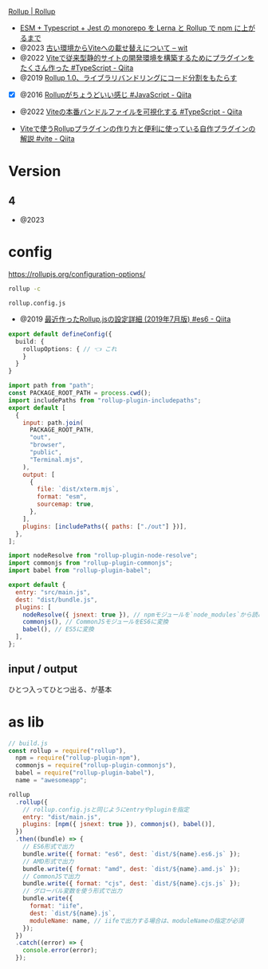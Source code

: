 [Rollup | Rollup](https://rollupjs.org/)

- [ESM + Typescript + Jest の monorepo を Lerna と Rollup で npm に上がるまで](https://zenn.dev/mkpoli/articles/1d11ee2edd5bee#rollup-%E3%82%92%E4%BD%BF%E3%81%86)
- @2023 [古い環境からViteへの載せ替えについて – wit](https://whyisthis.dev/others/old-env-to-vite/)
- @2022 [Viteで従来型静的サイトの開発環境を構築するためにプラグインをたくさん作った #TypeScript - Qiita](https://qiita.com/macropygia/items/d37fd20a16fcef26914b)
- @2019 [Rollup 1.0、ライブラリバンドリングにコード分割をもたらす](https://www.infoq.com/jp/news/2019/05/rollup-code-splitting/)
- [x] @2016 [Rollupがちょうどいい感じ #JavaScript - Qiita](https://qiita.com/cognitom/items/e3ac0da00241f427dad6)

- @2022 [Viteの本番バンドルファイルを可視化する #TypeScript - Qiita](https://qiita.com/KokiSakano/items/bda906acdd95e8923b03)

- [Viteで使うRollupプラグインの作り方と便利に使っている自作プラグインの解説 #vite - Qiita](https://qiita.com/NanimonoDaemon/items/26e075d20451bd2a00ae)

# Version

## 4

- @2023

# config

https://rollupjs.org/configuration-options/

```sh title="build"
rollup -c
```

`rollup.config.js`

- @2019 [最近作ったRollup.jsの設定詳細 (2019年7月版) #es6 - Qiita](https://qiita.com/otolab/items/95313254b62f5c0b6c10)

```ts title="vite.config.js"
export default defineConfig({
  build: {
    rollupOptions: { // 👈 これ
    }
  }
}
```

```js title="rollup.config.js"
import path from "path";
const PACKAGE_ROOT_PATH = process.cwd();
import includePaths from "rollup-plugin-includepaths";
export default [
  {
    input: path.join(
      PACKAGE_ROOT_PATH,
      "out",
      "browser",
      "public",
      "Terminal.mjs",
    ),
    output: [
      {
        file: `dist/xterm.mjs`,
        format: "esm",
        sourcemap: true,
      },
    ],
    plugins: [includePaths({ paths: ["./out"] })],
  },
];
```

```js title="rollup.config.js"
import nodeResolve from "rollup-plugin-node-resolve";
import commonjs from "rollup-plugin-commonjs";
import babel from "rollup-plugin-babel";

export default {
  entry: "src/main.js",
  dest: "dist/bundle.js",
  plugins: [
    nodeResolve({ jsnext: true }), // npmモジュールを`node_modules`から読み込む
    commonjs(), // CommonJSモジュールをES6に変換
    babel(), // ES5に変換
  ],
};
```

## input / output

ひとつ入ってひとつ出る、が基本

# as lib

```js
// build.js
const rollup = require("rollup"),
  npm = require("rollup-plugin-npm"),
  commonjs = require("rollup-plugin-commonjs"),
  babel = require("rollup-plugin-babel"),
  name = "awesomeapp";

rollup
  .rollup({
    // rollup.config.jsと同じようにentryやpluginを指定
    entry: "dist/main.js",
    plugins: [npm({ jsnext: true }), commonjs(), babel()],
  })
  .then((bundle) => {
    // ES6形式で出力
    bundle.write({ format: "es6", dest: `dist/${name}.es6.js` });
    // AMD形式で出力
    bundle.write({ format: "amd", dest: `dist/${name}.amd.js` });
    // CommonJSで出力
    bundle.write({ format: "cjs", dest: `dist/${name}.cjs.js` });
    // グローバル変数を使う形式で出力
    bundle.write({
      format: "iife",
      dest: `dist/${name}.js`,
      moduleName: name, // iifeで出力する場合は、moduleNameの指定が必須
    });
  })
  .catch((error) => {
    console.error(error);
  });
```
